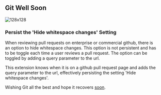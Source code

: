 ## Git Well Soon

![128x128](https://user-images.githubusercontent.com/15986207/199504950-32051d31-0a9d-4e79-8a5c-aeb207d3f746.png)

### Persist the 'Hide whitespace changes' Setting

When reviewing pull requests on enterprise or commercial github, there is an option to hide whitespace changes. This option is not persistent and has to be toggle each time a user reviews a pull request. The option can be toggled by adding a query parameter to the url.

This extension knows when it is on a github pull request page and adds the query parameter to the url, effectively persisting the setting 'Hide whitespace changes'.

Wishing Git all the best and hope it recovers [soon](https://github.com/community/community/discussions/5486).

